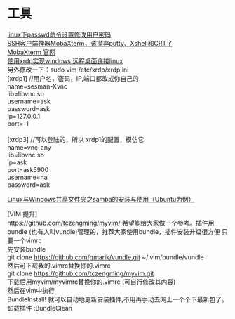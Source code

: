 










# 工具
[linux下passwd命令设置修改用户密码](https://www.cnblogs.com/Alanf/p/7994324.html)<br>
[SSH客户端神器MobaXterm，该抛弃putty、Xshell和CRT了](https://baijiahao.baidu.com/s?id=1593541647064594276&wfr=spider&for=pc)<br>
[MobaXterm 官网](https://mobaxterm.mobatek.net/)<br>
[使用xrdp实现windows 远程桌面连接linux](https://blog.csdn.net/qq_33530388/article/details/64502902)<br>
另外修改一下：sudo vim /etc/xrdp/xrdp.ini <br>
[xrdp1] //用户名，密码，IP,端口都改成你自己的<br>
name=sesman-Xvnc<br>
lib=libvnc.so <br>
username=ask <br>
password=ask <br>
ip=127.0.0.1 <br>
port=-1 <br>
<br>
[xrdp3] //可以登陆的，所以 xrdp1的配置，模仿它<br>
name=vnc-any <br>
lib=libvnc.so <br>
ip=ask <br>
port=ask5900 <br>
username=na <br>
password=ask <br>

[Linux与Windows共享文件夹之samba的安装与使用（Ubuntu为例）](https://www.cnblogs.com/gzdaijie/p/5194033.html)<br>

[VIM 提升] <br>
https://github.com/tczengming/myvim/
希望能给大家做一个参考。插件用bundle (也有人叫vundle)管理的，推荐大家使用bundle，插件安装升级很方便
只要一个vimrc <br>
先安装bundle <br>
git clone https://github.com/gmarik/vundle.git ~/.vim/bundle/vundle <br>
然后可下载我的.vimrc替换你的.vimrc <br>
git clone https://github.com/tczengming/myvim.git       <br>
下载后用myvim/myvimrc替换你的.vimrc (可自行修改其内容) <br>
然后在vim中执行 <br>
BundleInstall!    就可以自动地更新安装插件,不用再手动去网上一个个下最新包了。<br>
 缷载插件  :BundleClean <br>

